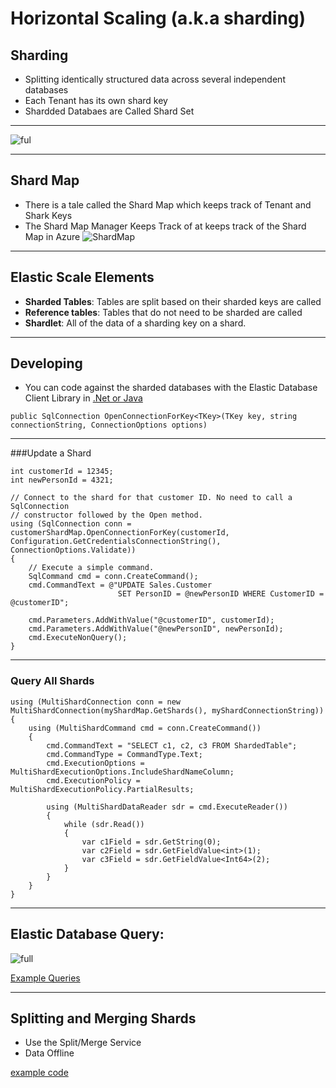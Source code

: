# Horizontal Scaling (a.k.a sharding)

## Sharding
*  Splitting identically structured data across several independent databases
*  Each Tenant has its own shard key
*  Shardded Databaes are Called Shard Set

---
![ful](https://microshak.github.io/MicroNotes/Images/Shardding.png)
 
---

## Shard Map

*  There is a tale called the Shard Map which keeps track of Tenant and Shark Keys
* The Shard Map Manager Keeps Track of at keeps track of the Shard Map in Azure 
![ShardMap](https://microshak.github.io/MicroNotes//Images/ShardMap.png)

---

## Elastic Scale Elements

* **Sharded Tables**: Tables are split based on their sharded keys are called 
* **Reference tables**: Tables that do not need to be sharded are called 
* **Shardlet**: All of the data of a sharding key on a shard.


---

## Developing

* You can code against the sharded databases with the Elastic Database Client Library in [.Net or Java](https://docs.microsoft.com/en-us/azure/sql-database/sql-database-elastic-scale-shard-map-management)

```dotnet
public SqlConnection OpenConnectionForKey<TKey>(TKey key, string connectionString, ConnectionOptions options)

```
---
###Update a Shard
```dotnet 
int customerId = 12345; 
int newPersonId = 4321; 

// Connect to the shard for that customer ID. No need to call a SqlConnection 
// constructor followed by the Open method.
using (SqlConnection conn = customerShardMap.OpenConnectionForKey(customerId, Configuration.GetCredentialsConnectionString(), ConnectionOptions.Validate)) 
{ 
    // Execute a simple command. 
    SqlCommand cmd = conn.CreateCommand(); 
    cmd.CommandText = @"UPDATE Sales.Customer 
                        SET PersonID = @newPersonID WHERE CustomerID = @customerID"; 

    cmd.Parameters.AddWithValue("@customerID", customerId);
    cmd.Parameters.AddWithValue("@newPersonID", newPersonId); 
    cmd.ExecuteNonQuery(); 
}  
```
---
### Query All Shards
```dotnet
using (MultiShardConnection conn = new MultiShardConnection(myShardMap.GetShards(), myShardConnectionString)) 
{ 
    using (MultiShardCommand cmd = conn.CreateCommand())
    { 
        cmd.CommandText = "SELECT c1, c2, c3 FROM ShardedTable"; 
        cmd.CommandType = CommandType.Text; 
        cmd.ExecutionOptions = MultiShardExecutionOptions.IncludeShardNameColumn; 
        cmd.ExecutionPolicy = MultiShardExecutionPolicy.PartialResults; 

        using (MultiShardDataReader sdr = cmd.ExecuteReader()) 
        { 
            while (sdr.Read())
            { 
                var c1Field = sdr.GetString(0); 
                var c2Field = sdr.GetFieldValue<int>(1); 
                var c3Field = sdr.GetFieldValue<Int64>(2);
            } 
        } 
    } 
} 
```
---

## Elastic Database Query:


![full](https://microshak.github.io/MicroNotes/Images/ElasticDatabaseQuery.png)

[Example Queries](https://docs.microsoft.com/en-us/azure/sql-database/sql-database-elastic-query-getting-started)

---

## Splitting and Merging Shards
* Use the Split/Merge Service 
* Data Offline


[example code](http://www.gethynellis.com/2018/10/horizontal-scaling-in-azure-SQL-database.html)
